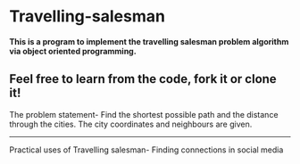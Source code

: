 # Travelling-salesman
#### This is a program to implement the travelling salesman problem algorithm via object oriented programming.

## Feel free to learn from the code, fork it or clone it!


The problem statement- Find the shortest possible path and the distance through the cities. The city coordinates and neighbours are given.


_____
Practical uses of Travelling salesman- Finding connections in social media
